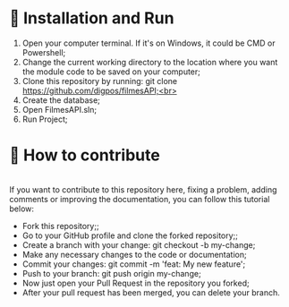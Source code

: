 <h1>🚀 Installation and Run</h1>

1. Open your computer terminal. If it's on Windows, it could be CMD or Powershell;
2. Change the current working directory to the location where you want the module code to be saved on your computer;<br>
3. Clone this repository by running: git clone https://github.com/digpos/filmesAPI;<br>
4. Create the database;<br>
5. Open FilmesAPI.sln;<br>
5. Run Project;<br>

<h1>🤔 How to contribute <br></h1>

<br>If you want to contribute to this repository here, fixing a problem, adding comments or improving the documentation, you can follow this tutorial below:</br>

<ul>
  <li>Fork this repository;;</li>
  <li>Go to your GitHub profile and clone the forked repository;;</li>
  <li>Create a branch with your change: git checkout -b my-change;</li>
  <li>Make any necessary changes to the code or documentation;</li>
  <li>Commit your changes: git commit -m 'feat: My new feature';</li>
  <li>Push to your branch: git push origin my-change;</li>
  <li>Now just open your Pull Request in the repository you forked;</li>
  <li>After your pull request has been merged, you can delete your branch.</li>
</ul>